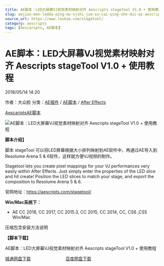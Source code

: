 ```yaml
---
title: AE脚本：LED大屏幕VJ视觉素材映射对齐 Aescripts stageTool V1.0 + 使用教程
slug: aejiao-ben-ledda-ping-mu-vjshi-jue-su-cai-ying-she-dui-qi-aescripts-stagetool-v1-0-shi-yong-jiao-cheng
source_url: https://www.lookae.com/stagetool/
category: aescripts
tags: [Aescaripts, AE脚本]
---
```

# AE脚本：LED大屏幕VJ视觉素材映射对齐 Aescripts stageTool V1.0 + 使用教程

2018/05/14 14:20

作者：大众脸
分类：[AE插件](https://www.lookae.com/after-effects/aechajian/) / [AE脚本](https://www.lookae.com/after-effects/aescripts/) / [After Effects](https://www.lookae.com/after-effects/)

[Aescaripts](https://www.lookae.com/tag/aescaripts/)[AE脚本](https://www.lookae.com/tag/ae%e8%84%9a%e6%9c%ac/)

![AE脚本：LED大屏幕VJ视觉素材映射对齐 Aescripts stageTool V1.0 + 使用教程](https://www.lookae.com/wp-content/uploads/2018/05/stageTool.jpg "AE脚本：LED大屏幕VJ视觉素材映射对齐 Aescripts stageTool V1.0 + 使用教程-LookAE.com")

**脚本介绍】**

脚本 stageTool 可以将LED屏幕根据大小排列映射到AE软件中，再通过AE导入到 Resolume Arena 5 & 6软件，这样就方便VJ视频的制作。

Stagetool lets you create pixel mappings for your VJ performances very easily within After Effects. Just simply enter the properties of the LED slice and hit create! Position the LED slices to match your stage, and export the composition to Resolume Arena 5 & 6.

官网地址：https://aescripts.com/stagetool/

**Win/Mac系统下：**

* AE CC 2018, CC 2017, CC 2015.3, CC 2015, CC 2014, CC, CS6 ,CS5 Win/Mac

压缩包含安装方法说明

**【脚本下载】**

AE脚本：LED大屏幕VJ视觉素材映射对齐 Aescripts stageTool V1.0 + 使用教程

[城通网盘下载](https://lookae.ctfile.com/fs/680462-290999890)                             [百度网盘下载](https://pan.baidu.com/s/1ohC8JqMSbSj66w8MvFPGfQ)
